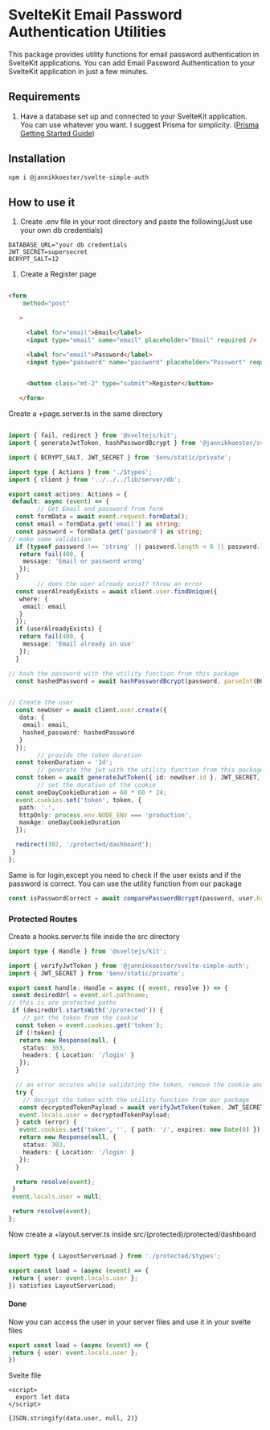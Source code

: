 # SvelteKit Email Password Authentication Utilities

This package provides utility functions for email password authentication in SvelteKit applications.
You can add Email Password Authentication to your SvelteKit application in just a few minutes.

## Requirements

1. Have a database set up and connected to your SvelteKit application. You can use whatever you want. I suggest Prisma for simplicity. ([Prisma Getting Started Guide](https://www.prisma.io/docs/getting-started))

## Installation

```bash
npm i @jannikkoester/svelte-simple-auth
```

## How to use it

1. Create .env file in your root directory and paste the following(Just use your own db credentials)

```env
DATABASE_URL="your db credentials
JWT_SECRET=supersecret
BCRYPT_SALT=12
```

1. Create a Register page

```html

<form
    method="post"

   >

     <label for="email">Email</label>
     <input type="email" name="email" placeholder="Email" required />

     <label for="email">Password</label>
     <input type="password" name="password" placeholder="Passwort" required />


     <button class="mt-2" type="submit">Register</button>

   </form>
```

Create a +page.server.ts in the same directory

```typescript

import { fail, redirect } from '@sveltejs/kit';
import { generateJwtToken, hashPasswordBcrypt } from '@jannikkoester/svelte-simple-auth';

import { BCRYPT_SALT, JWT_SECRET } from '$env/static/private';

import type { Actions } from './$types';
import { client } from '../../../lib/server/db';

export const actions: Actions = {
 default: async (event) => {
        // Get Email and password from form
  const formData = await event.request.formData();
  const email = formData.get('email') as string;
  const password = formData.get('password') as string;
// make some validation
  if (typeof password !== 'string' || password.length < 6 || password.length > 255) {
   return fail(400, {
    message: 'Email or password wrong'
   });
  }
        // does the user already exist? throw an error
  const userAlreadyExists = await client.user.findUnique({
   where: {
    email: email
   }
  });
  if (userAlreadyExists) {
   return fail(400, {
    message: 'Email already in use'
   });
  }

// hash the password with the utility function from this package
  const hashedPassword = await hashPasswordBcrypt(password, parseInt(BCRYPT_SALT));


// Create the user
  const newUser = await client.user.create({
   data: {
    email: email,
    hashed_password: hashedPassword
   }
  });
        // provide the token duration
  const tokenDuration = '1d';
        // generate the jwt with the utility function from this package
  const token = await generateJwtToken({ id: newUser.id }, JWT_SECRET, tokenDuration);
        // set the duration of the cookie
  const oneDayCookieDuration = 60 * 60 * 24;
  event.cookies.set('token', token, {
   path: '.',
   httpOnly: process.env.NODE_ENV === 'production',
   maxAge: oneDayCookieDuration
  });

  redirect(302, '/protected/dashboard');
 }
};
```

Same is for login,except you need to check if the user exists and if the password is correct.
You can use the utility function from our package

```typescript
const isPasswordCorrect = await comparePasswordBcrypt(password, user.hashed_password);
```

### Protected Routes

Create a hooks.server.ts file inside the src directory

```typescript
import type { Handle } from '@sveltejs/kit';

import { verifyJwtToken } from '@jannikkoester/svelte-simple-auth';
import { JWT_SECRET } from '$env/static/private';

export const handle: Handle = async ({ event, resolve }) => {
 const desiredUrl = event.url.pathname;
// this is are protected paths
 if (desiredUrl.startsWith('/protected')) {
    // get the token from the cookie
  const token = event.cookies.get('token');
  if (!token) {
   return new Response(null, {
    status: 303,
    headers: { Location: '/login' }
   });
  }

  // an error occures while validating the token, remove the cookie and redirect to login
  try {
    // decrypt the token with the utility function from our package
   const decryptedTokenPayload = await verifyJwtToken(token, JWT_SECRET);
   event.locals.user = decryptedTokenPayload;
  } catch (error) {
   event.cookies.set('token', '', { path: '/', expires: new Date(0) });
   return new Response(null, {
    status: 303,
    headers: { Location: '/login' }
   });
  }

  return resolve(event);
 }
 event.locals.user = null;

 return resolve(event);
};
```

Now create a +layout.server.ts inside src/(protected)/protected/dashboard

```typescript

import type { LayoutServerLoad } from './protected/$types';

export const load = (async (event) => {
 return { user: event.locals.user };
}) satisfies LayoutServerLoad;
```

#### Done

Now you can access the user in your server files and use it in your svelte files

```typescript
export const load = (async (event) => {
 return { user: event.locals.user };
})
```

Svelte file

```svelte
<script>
  export let data
</script>

{JSON.stringify(data.user, null, 2)}
```

